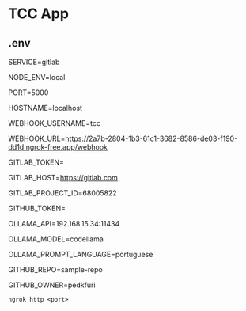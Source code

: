 # TCC App

## .env

SERVICE=gitlab

NODE_ENV=local

PORT=5000

HOSTNAME=localhost

WEBHOOK_USERNAME=tcc

WEBHOOK_URL=https://2a7b-2804-1b3-61c1-3682-8586-de03-f190-dd1d.ngrok-free.app/webhook

GITLAB_TOKEN=

GITLAB_HOST=https://gitlab.com

GITLAB_PROJECT_ID=68005822

GITHUB_TOKEN=

OLLAMA_API=192.168.15.34:11434

OLLAMA_MODEL=codellama

OLLAMA_PROMPT_LANGUAGE=portuguese

GITHUB_REPO=sample-repo

GITHUB_OWNER=pedkfuri


```ngrok http <port>```
